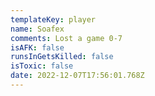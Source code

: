```yaml
---
templateKey: player
name: Soafex
comments: Lost a game 0-7
isAFK: false
runsInGetsKilled: false
isToxic: false
date: 2022-12-07T17:56:01.768Z
---
```

